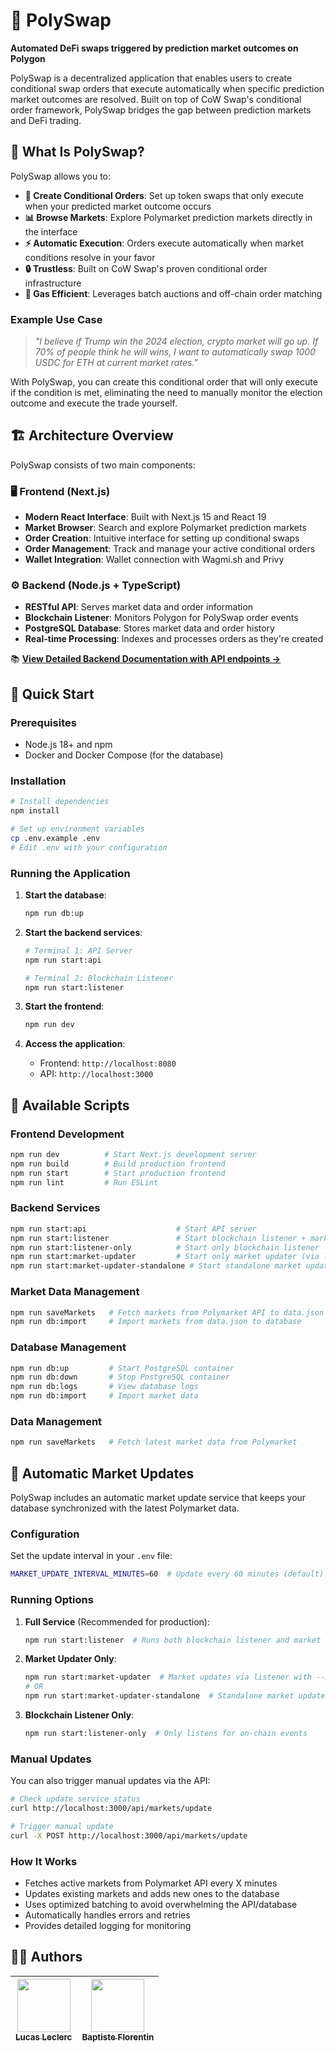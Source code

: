 # 🔄 PolySwap

**Automated DeFi swaps triggered by prediction market outcomes on Polygon**

PolySwap is a decentralized application that enables users to create conditional swap orders that execute automatically when specific prediction market outcomes are resolved. Built on top of CoW Swap's conditional order framework, PolySwap bridges the gap between prediction markets and DeFi trading.

## 🎯 What Is PolySwap?

PolySwap allows you to:

- **🎲 Create Conditional Orders**: Set up token swaps that only execute when your predicted market outcome occurs
- **📊 Browse Markets**: Explore Polymarket prediction markets directly in the interface
- **⚡ Automatic Execution**: Orders execute automatically when market conditions resolve in your favor
- **🔒 Trustless**: Built on CoW Swap's proven conditional order infrastructure
- **💸 Gas Efficient**: Leverages batch auctions and off-chain order matching

### Example Use Case

> *"I believe if Trump win the 2024 election, crypto market will go up. If 70% of people think he will wins, I want to automatically swap 1000 USDC for ETH at current market rates."*

With PolySwap, you can create this conditional order that will only execute if the condition is met, eliminating the need to manually monitor the election outcome and execute the trade yourself.

## 🏗️ Architecture Overview

PolySwap consists of two main components:

### 🖥️ Frontend (Next.js)
- **Modern React Interface**: Built with Next.js 15 and React 19
- **Market Browser**: Search and explore Polymarket prediction markets
- **Order Creation**: Intuitive interface for setting up conditional swaps
- **Order Management**: Track and manage your active conditional orders
- **Wallet Integration**: Wallet connection with Wagmi.sh and Privy

### ⚙️ Backend (Node.js + TypeScript)
- **RESTful API**: Serves market data and order information
- **Blockchain Listener**: Monitors Polygon for PolySwap order events
- **PostgreSQL Database**: Stores market data and order history
- **Real-time Processing**: Indexes and processes orders as they're created

📚 **[View Detailed Backend Documentation with API endpoints →](./Backend.md)**

## 🚀 Quick Start

### Prerequisites

- Node.js 18+ and npm
- Docker and Docker Compose (for the database)

### Installation

```bash
# Install dependencies
npm install

# Set up environment variables
cp .env.example .env
# Edit .env with your configuration
```

### Running the Application

1. **Start the database**:
   ```bash
   npm run db:up
   ```

2. **Start the backend services**:
   ```bash
   # Terminal 1: API Server
   npm run start:api
   
   # Terminal 2: Blockchain Listener
   npm run start:listener
   ```

3. **Start the frontend**:
   ```bash
   npm run dev
   ```

4. **Access the application**:
   - Frontend: `http://localhost:8080`
   - API: `http://localhost:3000`

## 🔧 Available Scripts

### Frontend Development
```bash
npm run dev          # Start Next.js development server
npm run build        # Build production frontend
npm run start        # Start production frontend
npm run lint         # Run ESLint
```

### Backend Services
```bash
npm run start:api                    # Start API server
npm run start:listener               # Start blockchain listener + market updater
npm run start:listener-only          # Start only blockchain listener
npm run start:market-updater         # Start only market updater (via listener)
npm run start:market-updater-standalone # Start standalone market updater
```

### Market Data Management
```bash
npm run saveMarkets   # Fetch markets from Polymarket API to data.json
npm run db:import     # Import markets from data.json to database
```

### Database Management
```bash
npm run db:up         # Start PostgreSQL container
npm run db:down       # Stop PostgreSQL container
npm run db:logs       # View database logs
npm run db:import     # Import market data
```

### Data Management
```bash
npm run saveMarkets   # Fetch latest market data from Polymarket
```

## 🔄 Automatic Market Updates

PolySwap includes an automatic market update service that keeps your database synchronized with the latest Polymarket data.

### Configuration

Set the update interval in your `.env` file:
```bash
MARKET_UPDATE_INTERVAL_MINUTES=60  # Update every 60 minutes (default)
```

### Running Options

1. **Full Service** (Recommended for production):
   ```bash
   npm run start:listener  # Runs both blockchain listener and market updater
   ```

2. **Market Updater Only**:
   ```bash
   npm run start:market-updater  # Market updates via listener with --market-update-only flag
   # OR
   npm run start:market-updater-standalone  # Standalone market updater script
   ```

3. **Blockchain Listener Only**:
   ```bash
   npm run start:listener-only  # Only listens for on-chain events
   ```

### Manual Updates

You can also trigger manual updates via the API:
```bash
# Check update service status
curl http://localhost:3000/api/markets/update

# Trigger manual update
curl -X POST http://localhost:3000/api/markets/update
```

### How It Works

- Fetches active markets from Polymarket API every X minutes
- Updates existing markets and adds new ones to the database
- Uses optimized batching to avoid overwhelming the API/database
- Automatically handles errors and retries
- Provides detailed logging for monitoring

## 🧑‍💻 Authors

| [<img src="https://github.com/Intermarch3.png?size=85" width=85><br><sub>Lucas Leclerc</sub>](https://github.com/Intermarch3) | [<img src="https://github.com/Pybast.png?size=85" width=85><br><sub>Baptiste Florentin</sub>](https://github.com/Pybast) |
| :---: | :---: |

